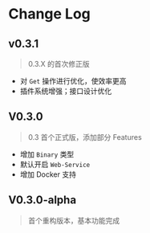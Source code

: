 # Change Log

## v0.3.1

> 0.3.X 的首次修正版

- 对 `Get` 操作进行优化，使效率更高
- 插件系统增强；接口设计优化

## V0.3.0

> 0.3 首个正式版，添加部分 Features

- 增加 `Binary` 类型
- 默认开启 `Web-Service`
- 增加 Docker 支持

## V0.3.0-alpha 

> 首个重构版本，基本功能完成